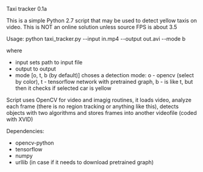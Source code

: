 Taxi tracker 0.1a

This is a simple Python 2.7 script that may be used to detect yellow taxis on video.
This is NOT an online solution unless source FPS is about 3.5

Usage:
python taxi_tracker.py --input in.mp4 --output out.avi --mode b

where
* input sets path to input file
* output to output
* mode [o, t, b (by default)] choses a detection mode: o - opencv (select by color), t - tensorflow network with pretrained graph, b - is like t, but then it checks if selected car is yellow

Script uses OpenCV for video and imagig routines, it loads video, analyze each frame (there is no region tracking or anything like this), detects objects with two algorithms and stores frames into another videofile (coded with XVID)

Dependencies:
* opencv-python
* tensorflow
* numpy
* urllib (in case if it needs to download pretrained graph)
